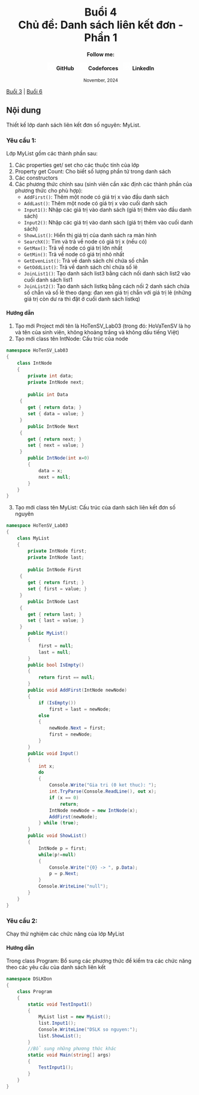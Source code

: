 <div align="center">
	<h1>Buổi 4<br>Chủ đề: Danh sách liên kết đơn - Phần 1</h1>
</div>

<div align="center">
  <p><strong>Follow me:</strong></p>
</div>

<div align="center">
  <p>
    <img src="https://github.com/k1enn/software-engineer-notes/blob/main/subjects/web-programming/Buoi1/Bai01/images/github.png" alt="GitHub Logo" width="20" height="20" />
    <strong><a style="text-decoration:none;" href="https://github.com/k1enn" target="_blank">GitHub</a></strong>
    <img style="padding-left: 10px; " src="https://github.com/k1enn/software-engineer-notes/blob/main/subjects/web-programming/Buoi1/Bai01/images/codeforces.png" alt="Codeforces Logo" width="20" height="20" />
    <strong><a style="text-decoration:none;" href="https://codeforces.com/profile/dinhtrungkien" target="_blank">Codeforces</a></strong>
    <img style="padding-left: 10px;" src="https://github.com/k1enn/software-engineer-notes/blob/main/subjects/web-programming/Buoi1/Bai01/images/linkedin.png" alt="LinkedIn Logo" width="20" height="20" />
    <strong><a style="text-decoration:none;" href="https://www.linkedin.com/in/k1enn/" target="_blank">LinkedIn</a></strong>
  </p>
      <small> November, 2024</small>
</div>

[Buổi 3](https://github.com/k1enn/software-engineer-notes/blob/main/subjects/data-structures-and-algorithms-exercises/Buoi3/buoi3.md) | [Buổi 6](https://github.com/k1enn/software-engineer-notes/blob/main/subjects/data-structures-and-algorithms-exercises/Buoi6/buoi6.md)
## Nội dung
Thiết kế lớp danh sách liên kết đơn số nguyên: MyList. 
### Yêu cầu 1: 
Lớp MyList gồm các thành phần sau:
1.	 Các properties get/ set cho các thuộc tính của lớp
2.	Property get Count: Cho biết số lượng phần tử trong danh sách
3.	Các constructors
4.	Các phương thức chính sau (sinh viên cần xác định các thành phần của phương thức cho phù hợp):
    -	`AddFirst()`: Thêm một node có giá trị x vào đầu danh sách
    -	`AddLast()`: Thêm một node có giá trị x vào cuối danh sách
    -	`Input1()`: Nhập các giá trị vào danh sách (giá trị thêm vào đầu danh sách) 
    -	`Input2()`: Nhập các giá trị vào danh sách (giá trị thêm vào cuối danh sách) 
    -	`ShowList()`: Hiển thị giá trị của danh sách ra màn hình
    -	`SearchX()`: Tìm và trả về node có giá trị x (nếu có)
    -	`GetMax()`: Trả về node có giá trị lớn nhất
    -	`GetMin()`: Trả về node có giá trị nhỏ nhất
    -	`GetEvenList()`: Trả về danh sách chỉ chứa số chẵn
    -	`GetOddList()`: Trả về danh sách chỉ chứa số lẻ
    -	`JoinList1()`: Tạo danh sách list3 bằng cách nối danh sách list2 vào cuối danh sách list1
    -	`JoinList2()`: Tạo danh sách listkq bằng cách nối 2 danh sách chứa số chẵn và số lẻ theo dạng: đan xen giá trị chẵn với giá trị lẻ (những giá trị còn dư ra thì đặt ở cuối danh sách listkq) 
#### Hướng dẫn
 1.	Tạo mới Project mới tên là HoTenSV_Lab03 (trong đó: HoVaTenSV là họ và tên của sinh viên, không khoảng trắng và không dấu tiếng Việt)
2.	Tạo mới class tên IntNode: Cấu trúc của node
```cs
namespace HoTenSV_Lab03
{
    class IntNode
    {
        private int data;
        private IntNode next;

        public int Data 
	 { 
		get { return data; }
		set { data = value; }
	 }
        public IntNode Next 
	 { 
		get { return next; }
		set { next = value; }
	 }
        public IntNode(int x=0)
        {
            data = x;
            next = null;
        }
    }
}
```
3.	Tạo mới class tên MyList: Cấu trúc của danh sách liên kết đơn số nguyên
```cs
namespace HoTenSV_Lab03
{
    class MyList
    {
        private IntNode first;
        private IntNode last;

        public IntNode First 
	 { 
		get { return first; }
		set { first = value; }
	 }
        public IntNode Last 
	 { 
		get { return last; }
		set { last = value; }
	 }
        public MyList()
        {
            first = null;
            last = null;
        }
        public bool IsEmpty()
        {
            return first == null;
        }
        public void AddFirst(IntNode newNode)
        {
            if (IsEmpty())
                first = last = newNode;
            else
            {
                newNode.Next = first;
                first = newNode;
            }
        }
        public void Input()
        {
            int x;
            do
            {
                Console.Write("Gia tri (0 ket thuc): ");
                int.TryParse(Console.ReadLine(), out x);
                if (x == 0)
                    return;
                IntNode newNode = new IntNode(x);
                AddFirst(newNode);
            } while (true);
        }
        public void ShowList()
        {
            IntNode p = first;
            while(p!=null)
            {
                Console.Write("{0} -> ", p.Data);
                p = p.Next;
            }
            Console.WriteLine("null");
        }
    }
}
```
### Yêu cầu 2: 
Chạy thử nghiệm các chức năng của lớp MyList
#### Hướng dẫn
Trong class Program: Bổ sung các phương thức để kiểm tra các chức năng theo các yêu cầu của danh sách liên kết
```cs
namespace DSLKDon
{
    class Program
    {
        static void TestInput1()
        {
            MyList list = new MyList();
            list.Input1();
            Console.WriteLine("DSLK so nguyen:");
            list.ShowList();
        }
        //Bổ sung những phương thức khác
        static void Main(string[] args)
        {
            TestInput1();
        }
    }
}
```

